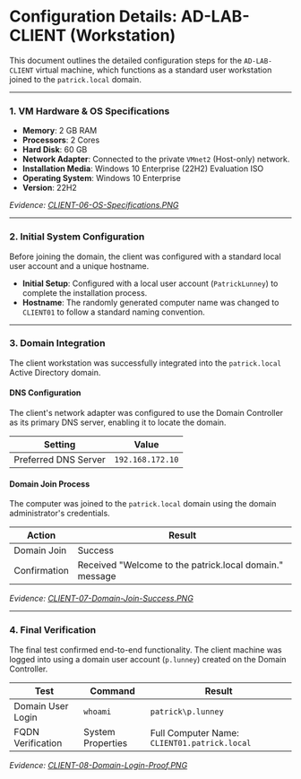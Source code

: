 # Configuration Details: AD-LAB-CLIENT (Workstation)

This document outlines the detailed configuration steps for the `AD-LAB-CLIENT` virtual machine, which functions as a standard user workstation joined to the `patrick.local` domain.

---

### 1. VM Hardware & OS Specifications

- **Memory**: 2 GB RAM
- **Processors**: 2 Cores
- **Hard Disk**: 60 GB
- **Network Adapter**: Connected to the private `VMnet2` (Host-only) network.
- **Installation Media**: Windows 10 Enterprise (22H2) Evaluation ISO
- **Operating System**: Windows 10 Enterprise
- **Version**: 22H2

*Evidence: [CLIENT-06-OS-Specifications.PNG](../screenshots/CLIENT-06-OS-Specifications.PNG)*

---

### 2. Initial System Configuration

Before joining the domain, the client was configured with a standard local user account and a unique hostname.

- **Initial Setup**: Configured with a local user account (`PatrickLunney`) to complete the installation process.
- **Hostname**: The randomly generated computer name was changed to `CLIENT01` to follow a standard naming convention.

---

### 3. Domain Integration

The client workstation was successfully integrated into the `patrick.local` Active Directory domain.

#### DNS Configuration
The client's network adapter was configured to use the Domain Controller as its primary DNS server, enabling it to locate the domain.

| Setting | Value |
|---|---|
| Preferred DNS Server | `192.168.172.10` |

#### Domain Join Process
The computer was joined to the `patrick.local` domain using the domain administrator's credentials.

| Action | Result |
|---|---|
| Domain Join | Success |
| Confirmation | Received "Welcome to the patrick.local domain." message |

*Evidence: [CLIENT-07-Domain-Join-Success.PNG](../screenshots/CLIENT-07-Domain-Join-Success.PNG)*

---

### 4. Final Verification

The final test confirmed end-to-end functionality. The client machine was logged into using a domain user account (`p.lunney`) created on the Domain Controller.

| Test | Command | Result |
|---|---|---|
| Domain User Login | `whoami` | `patrick\p.lunney` |
| FQDN Verification | System Properties | Full Computer Name: `CLIENT01.patrick.local` |

*Evidence: [CLIENT-08-Domain-Login-Proof.PNG](../screenshots/CLIENT-08-Domain-Login-Proof.PNG)*
